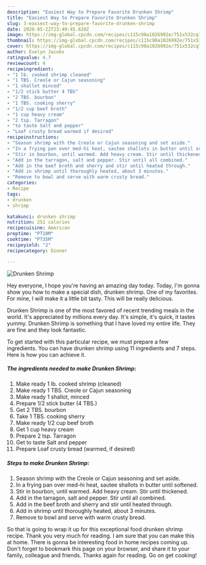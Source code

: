 ```yaml
---
description: "Easiest Way to Prepare Favorite Drunken Shrimp"
title: "Easiest Way to Prepare Favorite Drunken Shrimp"
slug: 3-easiest-way-to-prepare-favorite-drunken-shrimp
date: 2020-05-22T23:49:45.628Z
image: https://img-global.cpcdn.com/recipes/c115c98a1026992e/751x532cq70/drunken-shrimp-recipe-main-photo.jpg
thumbnail: https://img-global.cpcdn.com/recipes/c115c98a1026992e/751x532cq70/drunken-shrimp-recipe-main-photo.jpg
cover: https://img-global.cpcdn.com/recipes/c115c98a1026992e/751x532cq70/drunken-shrimp-recipe-main-photo.jpg
author: Evelyn Jacobs
ratingvalue: 4.7
reviewcount: 4
recipeingredient:
- "1 lb. cooked shrimp cleaned"
- "1 TBS. Creole or Cajun seasoning"
- "1 shallot minced"
- "1/2 stick butter 4 TBS"
- "2 TBS. bourbon"
- "1 TBS. cooking sherry"
- "1/2 cup beef broth"
- "1 cup heavy cream"
- "2 tsp. Tarragon"
- "to taste Salt and pepper"
- "Loaf crusty bread warmed if desired"
recipeinstructions:
- "Season shrimp with the Creole or Cajun seasoning and set aside."
- "In a frying pan over med-hi heat, sautee shallots in butter until softened."
- "Stir in bourbon, until warmed. Add heavy cream. Stir until thickened."
- "Add in the tarragon, salt and pepper. Stir until all combined."
- "Add in the beef broth and sherry and stir until heated through."
- "Add in shrimp until thoroughly heated, about 3 minutes."
- "Remove to bowl and serve with warm crusty bread."
categories:
- Recipe
tags:
- drunken
- shrimp

katakunci: drunken shrimp 
nutrition: 251 calories
recipecuisine: American
preptime: "PT10M"
cooktime: "PT35M"
recipeyield: "2"
recipecategory: Dinner

---
```



![Drunken Shrimp](https://img-global.cpcdn.com/recipes/c115c98a1026992e/751x532cq70/drunken-shrimp-recipe-main-photo.jpg)

Hey everyone, I hope you're having an amazing day today. Today, I'm gonna show you how to make a special dish, drunken shrimp. One of my favorites. For mine, I will make it a little bit tasty. This will be really delicious.

Drunken Shrimp is one of the most favored of recent trending meals in the world. It's appreciated by millions every day. It's simple, it's quick, it tastes yummy. Drunken Shrimp is something that I have loved my entire life. They are fine and they look fantastic.




To get started with this particular recipe, we must prepare a few ingredients. You can have drunken shrimp using 11 ingredients and 7 steps. Here is how you can achieve it.

<!--inarticleads1-->

##### The ingredients needed to make Drunken Shrimp:

1. Make ready 1 lb. cooked shrimp (cleaned)
1. Make ready 1 TBS. Creole or Cajun seasoning
1. Make ready 1 shallot, minced
1. Prepare 1/2 stick butter (4 TBS.)
1. Get 2 TBS. bourbon
1. Take 1 TBS. cooking sherry
1. Make ready 1/2 cup beef broth
1. Get 1 cup heavy cream
1. Prepare 2 tsp. Tarragon
1. Get to taste Salt and pepper
1. Prepare Loaf crusty bread (warmed, if desired)




<!--inarticleads2-->

##### Steps to make Drunken Shrimp:

1. Season shrimp with the Creole or Cajun seasoning and set aside.
1. In a frying pan over med-hi heat, sautee shallots in butter until softened.
1. Stir in bourbon, until warmed. Add heavy cream. Stir until thickened.
1. Add in the tarragon, salt and pepper. Stir until all combined.
1. Add in the beef broth and sherry and stir until heated through.
1. Add in shrimp until thoroughly heated, about 3 minutes.
1. Remove to bowl and serve with warm crusty bread.




So that is going to wrap it up for this exceptional food drunken shrimp recipe. Thank you very much for reading. I am sure that you can make this at home. There is gonna be interesting food in home recipes coming up. Don't forget to bookmark this page on your browser, and share it to your family, colleague and friends. Thanks again for reading. Go on get cooking!
